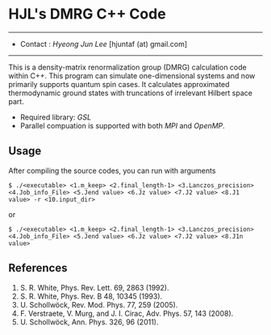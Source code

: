 # HJL's DMRG C++ Code


------------

- Contact : 
 _Hyeong Jun Lee_ [hjuntaf (at) gmail.com]

------------


This is a density-matrix renormalization group (DMRG) calculation code within C++.
This program can simulate one-dimensional systems and now primarily supports quantum spin cases.
It calculates approximated thermodynamic ground states with truncations of irrelevant Hilbert space part. 

- Required library: _GSL_
- Parallel compuation is supported with both _MPI_ and _OpenMP_.


Usage
-----

After compiling the source codes, you can run with arguments
```
$ ./<executable> <1.m_keep> <2.final_length-1> <3.Lanczos_precision> <4.Job_info_File> <5.Jend value> <6.Jz value> <7.J2 value> <8.J1 value> -r <10.input_dir>
```
or
```
$ ./<executable> <1.m_keep> <2.final_length-1> <3.Lanczos_precision> <4.Job_info_File> <5.Jend value> <6.Jz value> <7.J2 value> <8.J1n value>
```

References
----------
1.  S. R. White, Phys. Rev. Lett. 69, 2863 (1992).
2.  S. R. White, Phys. Rev. B 48, 10345 (1993).
3.  U. Schollwöck, Rev. Mod. Phys. 77, 259 (2005).
4.  F. Verstraete, V. Murg, and J. I. Cirac, Adv. Phys. 57, 143 (2008).
5.  U. Schollwöck, Ann. Phys. 326, 96 (2011).


